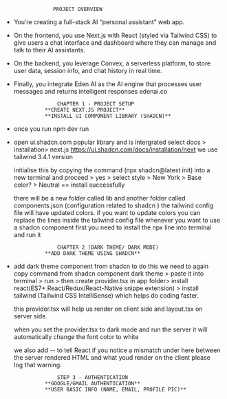                     PROJECT OVERVIEW
- You’re creating a full-stack AI “personal assistant” web app.
- On the frontend, you use Next.js with React (styled via Tailwind CSS) to give users a chat interface and dashboard where they can manage and talk to their AI assistants. 
- On the backend, you leverage Convex, a serverless platform, to store user data, session info, and chat history in real time. 
- Finally, you integrate Eden AI as the AI engine that processes user messages and returns intelligent responses 
edenai.co

                    CHAPTER 1 - PROJECT SETUP
                **CREATE NEXT.JS PROJECT**
                **INSTALL UI COMPONENT LIBRARY (SHADCN)**

- once you run npm dev run
- open ui.shadcn.com
    popular library and is intergrated 
    select docs > installation> next.js
    https://ui.shadcn.com/docs/installation/next
    we use tailwind 3.4.1 version 
    
    initialise this by copying the command (npx shadcn@latest init)
    into a new terminal and proceed > yes > select style > New York > Base color? > Neutral 
    == install successfully

    there will be a new folder called lib and another folder called components.json (configuration related to shadcn )
    the tailwind config file will have updated colors.
    if you want to update colors you can replace the lines inside the tailwind config  file
    whenever you want to use a shadcn component first you need to install the npx line into terminal and run it

                    CHAPTER 2 (DARK THEME/ DARK MODE)
                **ADD DARK THEME USING SHADCN**
                
- add dark theme component from shadcn 
    to do this we need to again copy command from shadcn component dark theme > paste it into terminal > run > then create provider.tsx in app folder> install react(ES7+ React/Redux/React-Native snippe extension) > install tailwind (Tailwind CSS IntelliSense) which helps do coding faster. 

    this provider.tsx will help us render on client side 
    and layout.tsx on server side. 

    when you set the provider.tsx to dark mode and run the server it will automatically change the font color to white   

    we also add <html suppressHydrationWarning={true}>
    -- to tell React if you notice a mismatch under here between the server rendered HTML and what youd render on the client please log that warning.

                    STEP 3 - AUTHENTICATION
                **GOOGLE/GMAIL AUTHENTICATION**
                **USER BASIC INFO (NAME, EMAIL, PROFILE PIC)**


